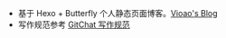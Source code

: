 - 基于 Hexo + Butterfly 个人静态页面博客。[Vioao's Blog](https://blog.vioao.site/) 
- 写作规范参考 [GitChat 写作规范](https://gitbook.cn/books/5c47da3ef79c0c1f90492403/index.html)
